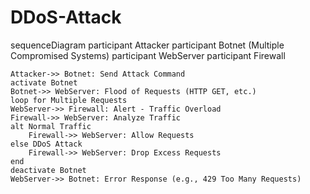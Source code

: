# DDoS-Attack

sequenceDiagram
    participant Attacker
    participant Botnet (Multiple Compromised Systems)
    participant WebServer
    participant Firewall
    
    Attacker->> Botnet: Send Attack Command
    activate Botnet
    Botnet->> WebServer: Flood of Requests (HTTP GET, etc.)
    loop for Multiple Requests
    WebServer->> Firewall: Alert - Traffic Overload
    Firewall->> WebServer: Analyze Traffic
    alt Normal Traffic
        Firewall->> WebServer: Allow Requests
    else DDoS Attack
        Firewall->> WebServer: Drop Excess Requests
    end
    deactivate Botnet
    WebServer->> Botnet: Error Response (e.g., 429 Too Many Requests)